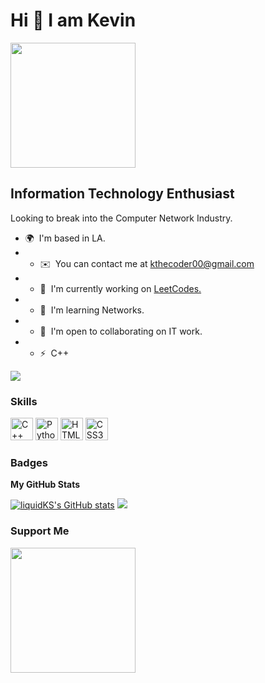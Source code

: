 Hi 👋 I am Kevin 
======================  
<img src = "https://c4.wallpaperflare.com/wallpaper/983/687/798/anime-art-anime-girl-wallpaper-preview.jpg" height  = "200"/>

Information Technology Enthusiast 
---------------------------------  
Looking to break into the Computer Network Industry.  
* 🌍  I'm based in LA. 
* * ✉️  You can contact me at [kthecoder00@gmail.com](mailto:kthecoder00@gmail.com) 
* * 🚀  I'm currently working on [LeetCodes.](http://leetcode.com/problemset/all/?listId=wpwgkgt&page=1&difficulty=EASY) 
* * 🧠  I'm learning Networks. 
* * 🤝  I'm open to collaborating on IT work. 
* * ⚡  C++

<a href="https://www.github.com/liquidKS" target="_blank" rel="noreferrer"><img src="https://img.shields.io/github/followers/liquidKS?logo=github&style=for-the-badge&color=3382ed&labelColor=312e81" /></a>
### Skills  

<p align="left"> <a href="https://docs.microsoft.com/en-us/cpp/?view=msvc-170" target="_blank" rel="noreferrer"><img src="https://raw.githubusercontent.com/danielcranney/readme-generator/main/public/icons/skills/cplusplus-colored.svg" width="36" height="36" alt="C++" /></a> <a href="https://www.python.org/" target="_blank" rel="noreferrer"><img src="https://raw.githubusercontent.com/danielcranney/readme-generator/main/public/icons/skills/python-colored.svg" width="36" height="36" alt="Python" /></a> <a href="https://developer.mozilla.org/en-US/docs/Glossary/HTML5" target="_blank" rel="noreferrer"><img src="https://raw.githubusercontent.com/danielcranney/readme-generator/main/public/icons/skills/html5-colored.svg" width="36" height="36" alt="HTML5" /></a> <a href="https://www.w3.org/TR/CSS/#css" target="_blank" rel="noreferrer"><img src="https://raw.githubusercontent.com/danielcranney/readme-generator/main/public/icons/skills/css3-colored.svg" width="36" height="36" alt="CSS3" /></a> </p> 

### Badges

<b>My GitHub Stats</b>

<a href="http://www.github.com/liquidKS"><img src="https://github-readme-stats.vercel.app/api?username=liquidKS&show_icons=true&hide=&count_private=true&title_color=facc15&text_color=facc15&icon_color=3382ed&bg_color=312e81&hide_border=true&show_icons=true" alt="liquidKS's GitHub stats" /></a>
<a href="http://www.github.com/liquidKS"><img src="https://github-readme-streak-stats.herokuapp.com/?user=liquidKS&stroke=facc15&background=312e81&ring=facc15&fire=facc15&currStreakNum=facc15&currStreakLabel=facc15&sideNums=facc15&sideLabels=facc15&dates=facc15&hide_border=true" /></a>
### Support Me

<a href="https://www.buymeacoffee.com/liquidK"><img src="https://cdn.buymeacoffee.com/buttons/v2/default-yellow.png" width="200" /></a>
